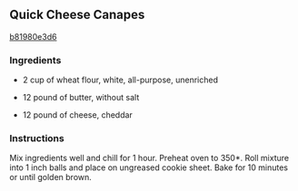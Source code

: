 ## Quick Cheese Canapes

[b81980e3d6](http://www.food.com/recipe/quick-cheese-canapes-33703)

### Ingredients

 - 2 cup of wheat flour, white, all-purpose, unenriched

 - 12 pound of butter, without salt

 - 12 pound of cheese, cheddar

### Instructions

Mix ingredients well and chill for 1 hour. Preheat oven to 350*. Roll mixture into 1 inch balls and place on ungreased cookie sheet. Bake for 10 minutes or until golden brown.
